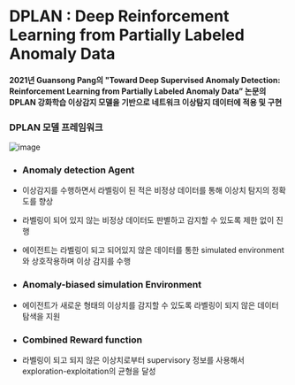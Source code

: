 #  DPLAN : Deep Reinforcement Learning from Partially Labeled Anomaly Data

#### 2021년 Guansong Pang의 "Toward Deep Supervised Anomaly Detection: Reinforcement Learning from Partially Labeled Anomaly Data” 논문의 DPLAN 강화학습 이상감지 모델을 기반으로 네트워크 이상탐지 데이터에 적용 및 구현

### DPLAN 모델 프레임워크
![image](https://user-images.githubusercontent.com/121276658/209277044-16bb3bbf-7e46-4483-9d2d-fda2befbbd2d.png)

* ### Anomaly detection Agent   
 * 이상감지를 수행하면서 라벨링이 된 적은 비정상 데이터를 통해 이상치 탐지의 정확도를 향상  
 * 라벨링이 되어 있지 않는 비정상 데이터도 판별하고 감지할 수 있도록 제한 없이 진행  
 * 에이전트는 라벨링이 되고 되어있지 않은 데이터를 통한  simulated environment와 상호작용하며 이상 감지를 수행
 
* ### Anomaly-biased simulation Environment   
 * 에이전트가 새로운 형태의 이상치를 감지할 수 있도록 라벨링이 되지 않은 데이터 탐색을 지원
 
* ### Combined Reward function   
 * 라벨링이 되고 되지 않은 이상치로부터 supervisory 정보를 사용해서 exploration-exploitation의 균형을 달성

